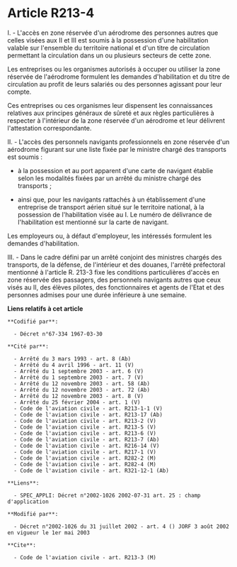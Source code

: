 # Article R213-4

I. - L'accès en zone réservée d'un aérodrome des personnes autres que celles visées aux II et III est soumis à la possession
d'une habilitation valable sur l'ensemble du territoire national et d'un titre de circulation permettant la circulation dans
un ou plusieurs secteurs de cette zone.

Les entreprises ou les organismes autorisés à occuper ou utiliser la zone réservée de l'aérodrome formulent les demandes
d'habilitation et du titre de circulation au profit de leurs salariés ou des personnes agissant pour leur compte.

Ces entreprises ou ces organismes leur dispensent les connaissances relatives aux principes généraux de sûreté et aux règles
particulières à respecter à l'intérieur de la zone réservée d'un aérodrome et leur délivrent l'attestation correspondante.

II. - L'accès des personnels navigants professionnels en zone réservée d'un aérodrome figurant sur une liste fixée par le
ministre chargé des transports est soumis :

- à la possession et au port apparent d'une carte de navigant établie selon les modalités fixées par un arrêté du ministre
chargé des transports ;

- ainsi que, pour les navigants rattachés à un établissement d'une entreprise de transport aérien situé sur le territoire
national, à la possession de l'habilitation visée au I. Le numéro de délivrance de l'habilitation est mentionné sur la carte
de navigant.

Les employeurs ou, à défaut d'employeur, les intéressés formulent les demandes d'habilitation.

III. - Dans le cadre défini par un arrêté conjoint des ministres chargés des transports, de la défense, de l'intérieur et des
douanes, l'arrêté préfectoral mentionné à l'article R. 213-3 fixe les conditions particulières d'accès en zone réservée des
passagers, des personnels navigants autres que ceux visés au II, des élèves pilotes, des fonctionnaires et agents de l'Etat
et des personnes admises pour une durée inférieure à une semaine.

**Liens relatifs à cet article**

	**Codifié par**:

	  - Décret n°67-334 1967-03-30

	**Cité par**:

	  - Arrêté du 3 mars 1993 - art. 8 (Ab)
	  - Arrêté du 4 avril 1996 - art. 11 (V)
	  - Arrêté du 1 septembre 2003 - art. 6 (V)
	  - Arrêté du 1 septembre 2003 - art. 7 (V)
	  - Arrêté du 12 novembre 2003 - art. 58 (Ab)
	  - Arrêté du 12 novembre 2003 - art. 72 (Ab)
	  - Arrêté du 12 novembre 2003 - art. 8 (V)
	  - Arrêté du 25 février 2004 - art. 1 (V)
	  - Code de l'aviation civile - art. R213-1-1 (V)
	  - Code de l'aviation civile - art. R213-17 (Ab)
	  - Code de l'aviation civile - art. R213-2 (V)
	  - Code de l'aviation civile - art. R213-5 (V)
	  - Code de l'aviation civile - art. R213-6 (V)
	  - Code de l'aviation civile - art. R213-7 (Ab)
	  - Code de l'aviation civile - art. R216-14 (V)
	  - Code de l'aviation civile - art. R217-1 (V)
	  - Code de l'aviation civile - art. R282-2 (M)
	  - Code de l'aviation civile - art. R282-4 (M)
	  - Code de l'aviation civile - art. R321-12-1 (Ab)

	**Liens**:

	  - SPEC_APPLI: Décret n°2002-1026 2002-07-31 art. 25 : champ d'application

	**Modifié par**:

	  - Décret n°2002-1026 du 31 juillet 2002 - art. 4 () JORF 3 août 2002 en vigueur le 1er mai 2003

	**Cite**:

	  - Code de l'aviation civile - art. R213-3 (M)
